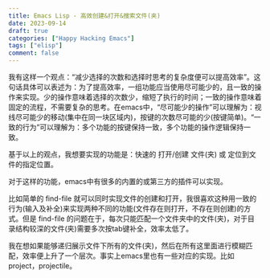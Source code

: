 ```yaml
---
title: Emacs Lisp - 高效创建&打开&搜索文件(夹)
date: 2023-09-14
draft: true
categories: ["Happy Hacking Emacs"]
tags: ["elisp"]
comment: false
---
```


我有这样一个观点：“减少选择的次数和选择时思考的复杂度便可以提高效率”。这句话具体可以表述为：为了提高效率，一组功能应当使用尽可能少的，且一致的操作来实现。少的操作意味着选择的次数少，缩短了执行的时间；一致的操作意味着固定的流程，不需要复杂的思考。在emacs中，“尽可能少的操作”可以理解为：视线尽可能少的移动(集中在同一块区域内)，按键的次数尽可能的少(按键简单)。“一致的行为”可以理解为：多个功能的按键保持一致，多个功能的操作逻辑保持一致。

基于以上的观点，我想要实现的功能是：快速的 打开/创建 文件(夹) 或 定位到文件的指定位置。

对于这样的功能，emacs中有很多的内置的或第三方的插件可以实现。

比如简单的 find-file 就可以同时实现文件的创建和打开，我很喜欢这种用一致的行为(输入及补全)来实现两种不同的功能(文件存在则打开，不存在则创建)的方式。但是 find-file 的问题在于，每次只能匹配一个文件夹中的文件(夹)，对于目录结构较深的文件(夹)需要多次按tab键补全，效率太低了。

我在想如果能够递归展示文件下所有的文件(夹)，然后在所有这里面进行模糊匹配，效率便上升了一个层次。事实上emacs里也有一些对应的实现。比如 project，projectile。
